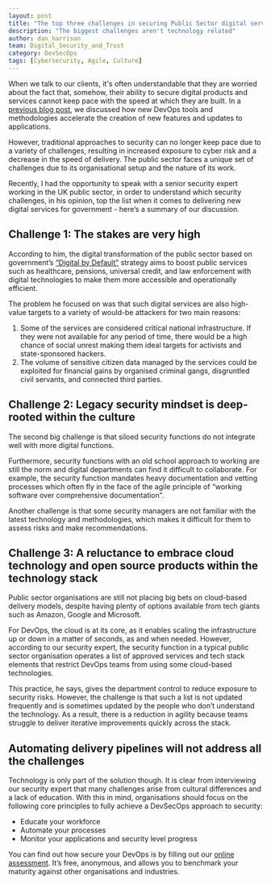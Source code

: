 ```yaml
--- 
layout: post  
title: "The top three challenges in securing Public Sector digital services"    
description: "The biggest challenges aren't technology related" 
author: dan_harrison
team: Digital_Security_and_Trust
category: DevSecOps  
tags: [Cybersecurity, Agile, Culture]
---
```


When we talk to our clients, it's often understandable that they are worried about the fact that, somehow, their ability to secure digital products and services cannot keep pace with the speed at which they are built. In a [previous blog post](https://www.capgemini.com/gb-en/2018/11/devops-is-key-to-agile-delivery/), we discussed how new DevOps tools and methodologies accelerate the creation of new features and updates to applications.

However, traditional approaches to security can no longer keep pace due to a variety of challenges, resulting in increased exposure to cyber risk and a decrease in the speed of delivery. The public sector faces a unique set of challenges due to its organisational setup and the nature of its work.

Recently, I had the opportunity to speak with a senior security expert working in the UK public sector, in order to understand which security challenges, in his opinion, top the list when it comes to delivering new digital services for government - here’s a summary of our discussion.

## Challenge 1: The stakes are very high 
According to him, the digital transformation of the public sector based on government’s [“Digital by Default”](https://gds.blog.gov.uk/tag/digital-by-default/) strategy aims to boost public services such as healthcare, pensions, universal credit, and law enforcement with digital technologies to make them more accessible and operationally efficient.

The problem he focused on was that such digital services are also high-value targets to a variety of would-be attackers for two main reasons:

1. Some of the services are considered critical national infrastructure. If they were not available for any period of time, there would be a high chance of social unrest making them ideal targets for activists and state-sponsored hackers.
2. The volume of sensitive citizen data managed by the services could be exploited for financial gains by organised criminal gangs, disgruntled civil servants, and connected third parties.

## Challenge 2: Legacy security mindset is deep-rooted within the culture 
The second big challenge is that siloed security functions do not integrate well with more digital functions.

Furthermore, security functions with an old school approach to working are still the norm and digital departments can find it difficult to collaborate. For example, the security function mandates heavy documentation and vetting processes which often fly in the face of the agile principle of “working software over comprehensive documentation”.

Another challenge is that some security managers are not familiar with the latest technology and methodologies, which makes it difficult for them to assess risks and make recommendations.

## Challenge 3: A reluctance to embrace cloud technology and open source products within the technology stack
Public sector organisations are still not placing big bets on cloud-based delivery models, despite having plenty of options available from tech giants such as Amazon, Google and Microsoft.

For DevOps, the cloud is at its core, as it enables scaling the infrastructure up or down in a matter of seconds, as and when needed. However, according to our security expert, the security function in a typical public sector organisation operates a list of approved services and tech stack elements that restrict DevOps teams from using some cloud-based technologies. 

This practice, he says, gives the department control to reduce exposure to security risks. However, the challenge is that such a list is not updated frequently and is sometimes updated by the people who don’t understand the technology. As a result, there is a reduction in agility because teams struggle to deliver iterative improvements quickly across the stack.

## Automating delivery pipelines will not address all the challenges 
Technology is only part of the solution though. It is clear from interviewing our security expert that many challenges arise from cultural differences and a lack of education. With this in mind, organisations should focus on the following core principles to fully achieve a DevSecOps approach to security:

* Educate your workforce
* Automate your processes
* Monitor your applications and security level progress

You can find out how secure your DevOps is by filling out our [online assessment](https://www.capgemini.com/gb-en/service/cybersecurity-services/devsecops-security-in-fast-digital/). It’s free, anonymous, and allows you to benchmark your maturity against other organisations and industries.
